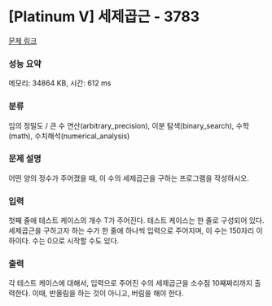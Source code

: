 # [Platinum V] 세제곱근 - 3783 

[문제 링크](https://www.acmicpc.net/problem/3783) 

### 성능 요약

메모리: 34864 KB, 시간: 612 ms

### 분류

임의 정밀도 / 큰 수 연산(arbitrary_precision), 이분 탐색(binary_search), 수학(math), 수치해석(numerical_analysis)

### 문제 설명

<p>
	어떤 양의 정수가 주어졌을 때, 이 수의 세제곱근을 구하는 프로그램을 작성하시오.</p>

### 입력 

 <p>
	첫째 줄에 테스트 케이스의 개수 T가 주어진다. 테스트 케이스는 한 줄로 구성되어 있다. 세제곱근을 구하고자 하는 수가 한 줄에 하나씩 입력으로 주어지며, 이 수는 150자리 이하이다. 수는 0으로 시작할 수도 있다.</p>

### 출력 

 <p>
	각 테스트 케이스에 대해서, 입력으로 주어진 수의 세제곱근을 소수점 10째짜리까지 출력한다. 이때, 반올림을 하는 것이 아니고, 버림을 해야 한다.</p>

